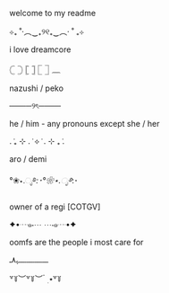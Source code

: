 welcome to my readme




⊹₊ ˚‧︵‿₊୨୧₊‿︵‧ ˚ ₊⊹




i love dreamcore





𓊆 𓊇 𓊈 𓊉 𓉘 𓉝 𓈖





nazushi / peko






────୨ৎ──── 





he / him - any pronouns except she / her






. ݁₊ ⊹ . ݁ ⟡ ݁ . ⊹ ₊ ݁. 





aro / demi 





°❀⋆.ೃ࿔*:･°❀⋆.ೃ࿔*:･





owner of a regi [COTGV]





✦•┈๑⋅⋯ ⋯⋅๑┈•✦





oomfs are the people i most care for





‎ـــــــــــــــــــﮩ٨ـ






꒷꒦︶꒷꒦︶ ๋ ࣭ ⭑꒷꒦
